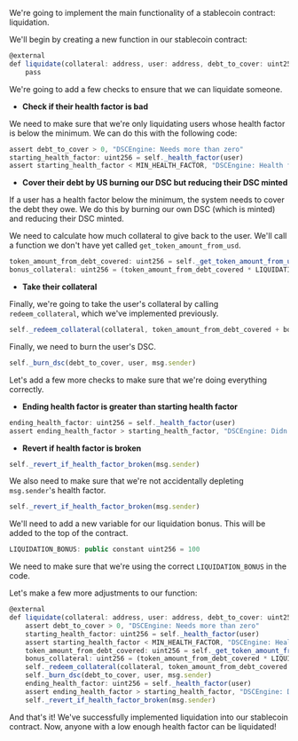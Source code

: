 We're going to implement the main functionality of a stablecoin contract: liquidation.

We'll begin by creating a new function in our stablecoin contract:

```javascript
@external
def liquidate(collateral: address, user: address, debt_to_cover: uint256):
    pass
```

We're going to add a few checks to ensure that we can liquidate someone.

* **Check if their health factor is bad**

We need to make sure that we're only liquidating users whose health factor is below the minimum. We can do this with the following code:

```javascript
assert debt_to_cover > 0, "DSCEngine: Needs more than zero"
starting_health_factor: uint256 = self._health_factor(user)
assert starting_health_factor < MIN_HEALTH_FACTOR, "DSCEngine: Health factor is good"
```

* **Cover their debt by US burning our DSC but reducing their DSC minted**

If a user has a health factor below the minimum, the system needs to cover the debt they owe. We do this by burning our own DSC (which is minted) and reducing their DSC minted. 

We need to calculate how much collateral to give back to the user. We'll call a function we don't have yet called `get_token_amount_from_usd`.

```javascript
token_amount_from_debt_covered: uint256 = self._get_token_amount_from_usd(collateral, debt_to_cover)
bonus_collateral: uint256 = (token_amount_from_debt_covered * LIQUIDATION_BONUS) // LIQUIDATION_PRECISION
```

* **Take their collateral**

Finally, we're going to take the user's collateral by calling `redeem_collateral`, which we've implemented previously.

```javascript
self._redeem_collateral(collateral, token_amount_from_debt_covered + bonus_collateral, user, msg.sender)
```

Finally, we need to burn the user's DSC. 

```javascript
self._burn_dsc(debt_to_cover, user, msg.sender)
```

Let's add a few more checks to make sure that we're doing everything correctly.

* **Ending health factor is greater than starting health factor**

```javascript
ending_health_factor: uint256 = self._health_factor(user)
assert ending_health_factor > starting_health_factor, "DSCEngine: Didn't improve health factor"
```

* **Revert if health factor is broken**

```javascript
self._revert_if_health_factor_broken(msg.sender)
```

We also need to make sure that we're not accidentally depleting `msg.sender`'s health factor.

```javascript
self._revert_if_health_factor_broken(msg.sender)
```

We'll need to add a new variable for our liquidation bonus. This will be added to the top of the contract.

```javascript
LIQUIDATION_BONUS: public constant uint256 = 100
```

We need to make sure that we're using the correct `LIQUIDATION_BONUS` in the code. 

Let's make a few more adjustments to our function:

```javascript
@external
def liquidate(collateral: address, user: address, debt_to_cover: uint256):
    assert debt_to_cover > 0, "DSCEngine: Needs more than zero"
    starting_health_factor: uint256 = self._health_factor(user)
    assert starting_health_factor < MIN_HEALTH_FACTOR, "DSCEngine: Health factor is good"
    token_amount_from_debt_covered: uint256 = self._get_token_amount_from_usd(collateral, debt_to_cover)
    bonus_collateral: uint256 = (token_amount_from_debt_covered * LIQUIDATION_BONUS) // LIQUIDATION_PRECISION
    self._redeem_collateral(collateral, token_amount_from_debt_covered + bonus_collateral, user, msg.sender)
    self._burn_dsc(debt_to_cover, user, msg.sender)
    ending_health_factor: uint256 = self._health_factor(user)
    assert ending_health_factor > starting_health_factor, "DSCEngine: Didn't improve health factor"
    self._revert_if_health_factor_broken(msg.sender)
```

And that's it! We've successfully implemented liquidation into our stablecoin contract. Now, anyone with a low enough health factor can be liquidated!
